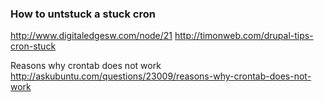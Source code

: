 ### How to untstuck a stuck cron 
http://www.digitaledgesw.com/node/21
http://timonweb.com/drupal-tips-cron-stuck

Reasons why crontab does not work 
http://askubuntu.com/questions/23009/reasons-why-crontab-does-not-work